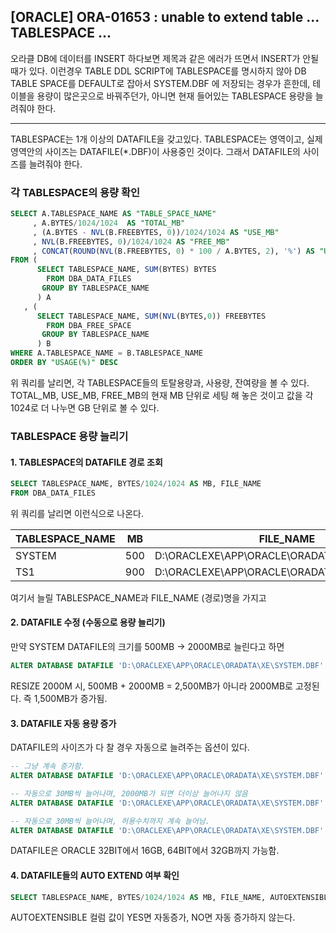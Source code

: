 ## [ORACLE] ORA-01653 : unable to extend table ... TABLESPACE ...

오라클 DB에 데이터를 INSERT 하다보면 제목과 같은 에러가 뜨면서 INSERT가 안될 때가 있다.
이런경우 TABLE DDL SCRIPT에 TABLESPACE를 명시하지 않아 DB TABLE SPACE를 DEFAULT로 잡아서 SYSTEM.DBF 에 저장되는 경우가 흔한데, 테이블을 용량이 많은곳으로 바꿔주던가, 아니면 현재 들어있는 TABLESPACE 용량을 늘려줘야 한다.

---
TABLESPACE는 1개 이상의 DATAFILE을 갖고있다.
TABLESPACE는 영역이고, 실제 영역안의 사이즈는 DATAFILE(\*.DBF)이 사용중인 것이다. 그래서 DATAFILE의 사이즈를 늘려줘야 한다.

### 각 TABLESPACE의 용량 확인
```sql
SELECT A.TABLESPACE_NAME AS "TABLE_SPACE_NAME"
     , A.BYTES/1024/1024  AS "TOTAL_MB"
     , (A.BYTES - NVL(B.FREEBYTES, 0))/1024/1024 AS "USE_MB"
     , NVL(B.FREEBYTES, 0)/1024/1024 AS "FREE_MB"
     , CONCAT(ROUND(NVL(B.FREEBYTES, 0) * 100 / A.BYTES, 2), '%') AS "USAGE(%)"
FROM (
      SELECT TABLESPACE_NAME, SUM(BYTES) BYTES
        FROM DBA_DATA_FILES
       GROUP BY TABLESPACE_NAME
      ) A
   , (
      SELECT TABLESPACE_NAME, SUM(NVL(BYTES,0)) FREEBYTES
        FROM DBA_FREE_SPACE
       GROUP BY TABLESPACE_NAME
      ) B
WHERE A.TABLESPACE_NAME = B.TABLESPACE_NAME
ORDER BY "USAGE(%)" DESC
```

위 쿼리를 날리면, 각 TABLESPACE들의 토탈용량과, 사용량, 잔여량을 볼 수 있다.
TOTAL_MB, USE_MB, FREE_MB의 현재 MB 단위로 세팅 해 놓은 것이고 값을 각 1024로 더 나누면 GB 단위로 볼 수 있다.

### TABLESPACE 용량 늘리기

#### 1. TABLESPACE의 DATAFILE 경로 조회
```sql
SELECT TABLESPACE_NAME, BYTES/1024/1024 AS MB, FILE_NAME
FROM DBA_DATA_FILES
```

위 쿼리를 날리면 이런식으로 나온다.

|TABLESPACE_NAME|MB|FILE_NAME|
|----|----|----|
|SYSTEM|500|D:\ORACLEXE\APP\ORACLE\ORADATA\XE\SYSTEM.DBF|
|TS1|900|D:\ORACLEXE\APP\ORACLE\ORADATA\XE\TS1.DBF|

여기서 늘릴 TABLESPACE_NAME과 FILE_NAME (경로)명을 가지고

#### 2. DATAFILE 수정 (수동으로 용량 늘리기)
만약 SYSTEM DATAFILE의 크기를 500MB -> 2000MB로 늘린다고 하면
```sql
ALTER DATABASE DATAFILE 'D:\ORACLEXE\APP\ORACLE\ORADATA\XE\SYSTEM.DBF' RESIZE 2000M
```
RESIZE 2000M 시, 500MB + 2000MB = 2,500MB가 아니라 2000MB로 고정된다. 즉 1,500MB가 증가됨.

#### 3. DATAFILE 자동 용량 증가
DATAFILE의 사이즈가 다 찰 경우 자동으로 늘려주는 옵션이 있다.
```sql
-- 그냥 계속 증가함.
ALTER DATABASE DATAFILE 'D:\ORACLEXE\APP\ORACLE\ORADATA\XE\SYSTEM.DBF' AUTOEXTEND ON

-- 자동으로 30MB씩 늘어나며, 2000MB가 되면 더이상 늘어나지 않음
ALTER DATABASE DATAFILE 'D:\ORACLEXE\APP\ORACLE\ORADATA\XE\SYSTEM.DBF' AUTOEXTEND ON NEXT 30M MAXSIZE 2000M

-- 자동으로 30MB씩 늘어나며, 허용수치까지 계속 늘어남.
ALTER DATABASE DATAFILE 'D:\ORACLEXE\APP\ORACLE\ORADATA\XE\SYSTEM.DBF' AUTOEXTEND ON NEXT 30M MAXSIZE UNLIMITED
```

DATAFILE은 ORACLE 32BIT에서 16GB, 64BIT에서 32GB까지 가능함.

#### 4. DATAFILE들의 AUTO EXTEND 여부 확인
```sql
SELECT TABLESPACE_NAME, BYTES/1024/1024 AS MB, FILE_NAME, AUTOEXTENSIBLE FROM DBA_DATA_FILES
```
AUTOEXTENSIBLE 컬럼 값이 YES면 자동증가, NO면 자동 증가하지 않는다.

